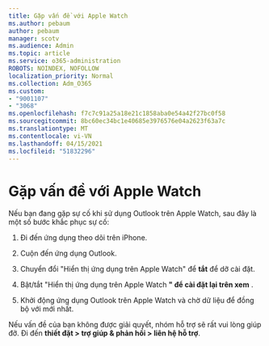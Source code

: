 ```yaml
---
title: Gặp vấn đề với Apple Watch
ms.author: pebaum
author: pebaum
manager: scotv
ms.audience: Admin
ms.topic: article
ms.service: o365-administration
ROBOTS: NOINDEX, NOFOLLOW
localization_priority: Normal
ms.collection: Adm_O365
ms.custom:
- "9001107"
- "3068"
ms.openlocfilehash: f7c7c91a25a18e21c1858aba0e54a42f27bc0f58
ms.sourcegitcommit: 8bc60ec34bc1e40685e3976576e04a2623f63a7c
ms.translationtype: MT
ms.contentlocale: vi-VN
ms.lasthandoff: 04/15/2021
ms.locfileid: "51832296"
---
```

# <a name="trouble-with-the-apple-watch"></a>Gặp vấn đề với Apple Watch

Nếu bạn đang gặp sự cố khi sử dụng Outlook trên Apple Watch, sau đây là một số bước khắc phục sự cố: 

1. Đi đến ứng dụng theo dõi trên iPhone.

2. Cuộn đến ứng dụng Outlook.

3. Chuyển đổi "Hiển thị ứng dụng trên Apple Watch" để **tắt** để dỡ cài đặt.

4. Bật/tắt "Hiển thị ứng dụng trên Apple Watch **" để cài đặt lại trên xem** .

5. Khởi động ứng dụng Outlook trên Apple Watch và chờ dữ liệu để đồng bộ với mới nhất. 

Nếu vấn đề của bạn không được giải quyết, nhóm hỗ trợ sẽ rất vui lòng giúp đỡ. Đi đến **thiết đặt > trợ giúp & phản hồi > liên hệ hỗ trợ**. 